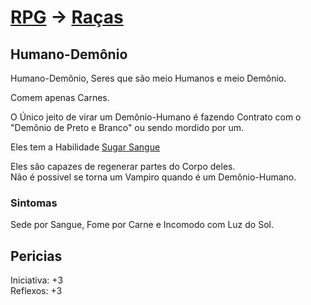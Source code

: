 # [RPG](../../RPG.md) -> [Raças](../Raças.md)

## Humano-Demônio

Humano-Demônio, Seres que são meio Humanos e meio Demônio.

Comem apenas Carnes.

O Único jeito de virar um Demônio-Humano é fazendo Contrato com o "Demônio de Preto e Branco" ou sendo mordido por um.

Eles tem a Habilidade [Sugar Sangue](./Habilidades/Sugar-Sangue.md)

Eles são capazes de regenerar partes do Corpo deles.  
Não é possivel se torna um Vampiro quando é um Demônio-Humano.

### Sintomas

Sede por Sangue, Fome por Carne e Incomodo com Luz do Sol.

## Pericias

Iniciativa: +3  
Reflexos: +3
